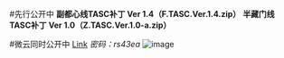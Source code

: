#先行公开中
**副都心线TASC补丁 Ver 1.4（F.TASC.Ver.1.4.zip）**
**半藏门线TASC补丁 Ver 1.0（Z.TASC.Ver.1.0-a.zip）**

#微云同时公开中
[Link](https://share.weiyun.com/gd9AXFqu) 
_密码：rs43ea_
![image](https://i.loli.net/2020/11/15/lCbE2o43qJmsywr.png)